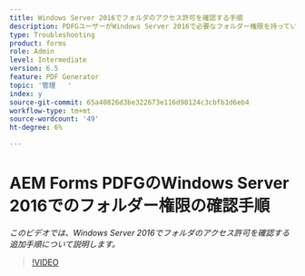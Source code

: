 ```yaml
---
title: Windows Server 2016でフォルダのアクセス許可を確認する手順
description: PDFGユーザーがWindows Server 2016で必要なフォルダー権限を持っていることを確認します
type: Troubleshooting
product: forms
role: Admin
level: Intermediate
version: 6.5
feature: PDF Generator
topic: '管理   '
index: y
source-git-commit: 65a40826d3be322673e116d98124c3cbfb1d6eb4
workflow-type: tm+mt
source-wordcount: '49'
ht-degree: 6%

---
```



# AEM Forms PDFGのWindows Server 2016でのフォルダー権限の確認手順

*このビデオでは、Windows Server 2016でフォルダのアクセス許可を確認する追加手順について説明します。*

>[!VIDEO](https://video.tv.adobe.com/v/335519?quality=9&learn=on)
